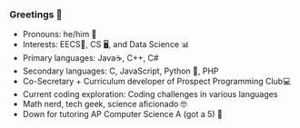 ### Greetings 👋

- Pronouns: he/him 👦
- Interests: EECS🔋, CS 🖥, and Data Science 📊
- Primary languages: Java☕, C++, C#
- Secondary languages: C, JavaScript, Python 🐍, PHP
- Co-Secretary + Curriculum developer of Prospect Programming Club💻
- Current coding exploration: Coding challenges in various languages 
- Math nerd, tech geek, science aficionado 🤓
- Down for tutoring AP Computer Science A (got a 5) 📕
